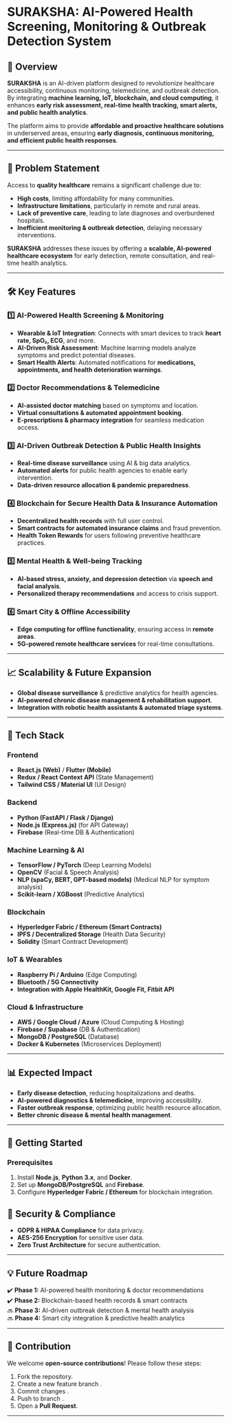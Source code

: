# SURAKSHA: AI-Powered Health Screening, Monitoring & Outbreak Detection System

## 📌 Overview

**SURAKSHA** is an AI-driven platform designed to revolutionize healthcare accessibility, continuous monitoring, telemedicine, and outbreak detection. By integrating **machine learning, IoT, blockchain, and cloud computing**, it enhances **early risk assessment, real-time health tracking, smart alerts, and public health analytics**. 

The platform aims to provide **affordable and proactive healthcare solutions** in underserved areas, ensuring **early diagnosis, continuous monitoring, and efficient public health responses**.

---

## 🚨 Problem Statement

Access to **quality healthcare** remains a significant challenge due to:
- **High costs**, limiting affordability for many communities.
- **Infrastructure limitations**, particularly in remote and rural areas.
- **Lack of preventive care**, leading to late diagnoses and overburdened hospitals.
- **Inefficient monitoring & outbreak detection**, delaying necessary interventions.

**SURAKSHA** addresses these issues by offering a **scalable, AI-powered healthcare ecosystem** for early detection, remote consultation, and real-time health analytics.

---

## 🛠️ Key Features

### **1️⃣ AI-Powered Health Screening & Monitoring**
- **Wearable & IoT Integration**: Connects with smart devices to track **heart rate, SpO₂, ECG**, and more.
- **AI-Driven Risk Assessment**: Machine learning models analyze symptoms and predict potential diseases.
- **Smart Health Alerts**: Automated notifications for **medications, appointments, and health deterioration warnings**.

### **2️⃣ Doctor Recommendations & Telemedicine**
- **AI-assisted doctor matching** based on symptoms and location.
- **Virtual consultations & automated appointment booking**.
- **E-prescriptions & pharmacy integration** for seamless medication access.

### **3️⃣ AI-Driven Outbreak Detection & Public Health Insights**
- **Real-time disease surveillance** using AI & big data analytics.
- **Automated alerts** for public health agencies to enable early intervention.
- **Data-driven resource allocation & pandemic preparedness**.

### **4️⃣ Blockchain for Secure Health Data & Insurance Automation**
- **Decentralized health records** with full user control.
- **Smart contracts for automated insurance claims** and fraud prevention.
- **Health Token Rewards** for users following preventive healthcare practices.

### **5️⃣ Mental Health & Well-being Tracking**
- **AI-based stress, anxiety, and depression detection** via **speech and facial analysis**.
- **Personalized therapy recommendations** and access to crisis support.

### **6️⃣ Smart City & Offline Accessibility**
- **Edge computing for offline functionality**, ensuring access in **remote areas**.
- **5G-powered remote healthcare services** for real-time consultations.

---

## 📈 Scalability & Future Expansion

- **Global disease surveillance** & predictive analytics for health agencies.
- **AI-powered chronic disease management & rehabilitation support**.
- **Integration with robotic health assistants & automated triage systems**.

---

## 🚀 Tech Stack

### **Frontend**
- **React.js (Web)** / **Flutter (Mobile)**
- **Redux / React Context API** (State Management)
- **Tailwind CSS / Material UI** (UI Design)

### **Backend**
- **Python (FastAPI / Flask / Django)**
- **Node.js (Express.js)** (for API Gateway)
- **Firebase** (Real-time DB & Authentication)

### **Machine Learning & AI**
- **TensorFlow / PyTorch** (Deep Learning Models)
- **OpenCV** (Facial & Speech Analysis)
- **NLP (spaCy, BERT, GPT-based models)** (Medical NLP for symptom analysis)
- **Scikit-learn / XGBoost** (Predictive Analytics)

### **Blockchain**
- **Hyperledger Fabric / Ethereum (Smart Contracts)**
- **IPFS / Decentralized Storage** (Health Data Security)
- **Solidity** (Smart Contract Development)

### **IoT & Wearables**
- **Raspberry Pi / Arduino** (Edge Computing)
- **Bluetooth / 5G Connectivity**
- **Integration with Apple HealthKit, Google Fit, Fitbit API**

### **Cloud & Infrastructure**
- **AWS / Google Cloud / Azure** (Cloud Computing & Hosting)
- **Firebase / Supabase** (DB & Authentication)
- **MongoDB / PostgreSQL** (Database)
- **Docker & Kubernetes** (Microservices Deployment)

---

## 📊 Expected Impact

- **Early disease detection**, reducing hospitalizations and deaths.
- **AI-powered diagnostics & telemedicine**, improving accessibility.
- **Faster outbreak response**, optimizing public health resource allocation.
- **Better chronic disease & mental health management**.

---

## 📌 Getting Started

### **Prerequisites**
1. Install **Node.js**, **Python 3.x**, and **Docker**.
2. Set up **MongoDB/PostgreSQL** and **Firebase**.
3. Configure **Hyperledger Fabric / Ethereum** for blockchain integration.



## 🔐 Security & Compliance

- **GDPR & HIPAA Compliance** for data privacy.
- **AES-256 Encryption** for sensitive user data.
- **Zero Trust Architecture** for secure authentication.

---

## 💡 Future Roadmap

✔️ **Phase 1:** AI-powered health monitoring & doctor recommendations  
✔️ **Phase 2:** Blockchain-based health records & smart contracts  
🔜 **Phase 3:** AI-driven outbreak detection & mental health analysis  
🔜 **Phase 4:** Smart city integration & predictive health analytics  

---

## 🤝 Contribution

We welcome **open-source contributions**! Please follow these steps:

1. Fork the repository.
2. Create a new feature branch .
3. Commit changes .
4. Push to branch .
5. Open a **Pull Request**.

---

